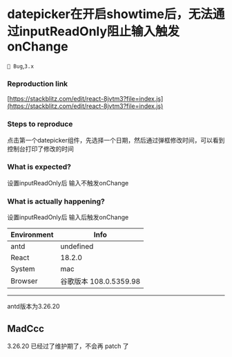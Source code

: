 # datepicker在开启showtime后，无法通过inputReadOnly阻止输入触发onChange

`🐛 Bug`,`3.x`

### Reproduction link

[https://stackblitz.com/edit/react-8jvtm3?file=index.js](https://stackblitz.com/edit/react-8jvtm3?file=index.js)

### Steps to reproduce

点击第一个datepicker组件，先选择一个日期，然后通过弹框修改时间，可以看到控制台打印了修改的时间

### What is expected?

设置inputReadOnly后 输入不触发onChange

### What is actually happening?

设置inputReadOnly后 输入后触发onChange

| Environment | Info                   |
| ----------- | ---------------------- |
| antd        | undefined              |
| React       | 18.2.0                 |
| System      | mac                    |
| Browser     | 谷歌版本 108.0.5359.98 |

---

antd版本为3.26.20

<!-- generated by ant-design-issue-helper. DO NOT REMOVE -->

## MadCcc

3.26.20 已经过了维护期了，不会再 patch 了
